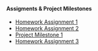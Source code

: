 #### Assigments & Project Milestones

- [Homework Assignment 1](HA1.md)
- [Homework Assignment 2](HA2.md)
- [Project Milestone 1](PM1.md)
- [Homework Assignment 3](HA3.md)
